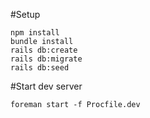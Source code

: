 #Setup

```
npm install
bundle install
rails db:create
rails db:migrate
rails db:seed
```

#Start dev server

```
foreman start -f Procfile.dev
```